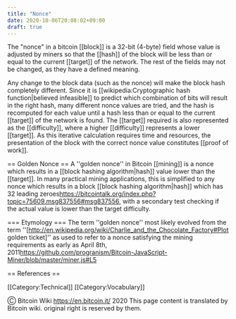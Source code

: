 ```yaml
---
title: "Nonce"
date: 2020-10-06T20:08:02+09:00
draft: true
---
```


The "nonce" in a bitcoin [[block]] is a 32-bit (4-byte) field whose value is
adjusted by miners so that the [[hash]] of the block will be less than or equal
to the current [[target]] of the network. The rest of the fields may not be
changed, as they have a defined meaning.

Any change to the block data (such as the nonce) will make the block hash
completely different. Since it is [[wikipedia:Cryptographic hash
function|believed infeasible]] to predict which combination of bits will result
in the right hash, many different nonce values are tried, and the hash is
recomputed for each value until a hash less than or equal to the current
[[target]] of the network is found. The [[target]] required is also represented
as the [[difficulty]], where a higher [[difficulty]] represents a lower
[[target]]. As this iterative calculation requires time and resources, the
presentation of the block with the correct nonce value constitutes [[proof of
work]].

== Golden Nonce == A ''golden nonce'' in Bitcoin [[mining]] is a nonce which
results in a [[block hashing algorithm|hash]] value lower than the [[target]].
In many practical mining applications, this is simplified to any nonce which
results in a block [[block hashing algorithm|hash]] which has 32 leading
zeroes<ref>https://bitcointalk.org/index.php?topic=75609.msg837556#msg837556</ref>,
with a secondary test checking if the actual value is lower than the target
difficulty.

=== Etymology === The term ''golden nonce'' most likely evolved from the term
''[http://en.wikipedia.org/wiki/Charlie_and_the_Chocolate_Factory#Plot golden
ticket]'' as used to refer to a nonce satisfying the mining requirements as
early as April 8th,
2011<ref>https://github.com/progranism/Bitcoin-JavaScript-Miner/blob/master/miner.js#L5</ref>

== References == <references />

[[Category:Technical]] [[Category:Vocabulary]]

Ⓒ Bitcoin Wiki https://en.bitcoin.it/ 2020 This page content is translated by
Bitcoin wiki. original right is reserved by them.
